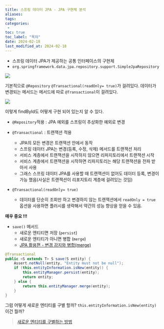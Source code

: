 ```yaml
---
title: 스프링 데이터 JPA - JPA 구현체 분석
aliases: 
tags:
categories: 
 - 
toc: true
toc_label: "목차" 
date: 2024-02-18
last_modified_at: 2024-02-18
---
```

- 스프링 데이터 JPA가 제공하는 공통 인터페이스의 구현체
- `org.springframework.data.jpa.repository.support.SimpleJpaRepository`

![](https://i.imgur.com/cA3R93r.png)

기본적으로 `@Repository` `@Transactional(readOnly= true)`가 걸려있다. 
데이터가 변경되는 메서드는 메서드에 따로 `@Transactional`이 걸려있다.

![](https://i.imgur.com/SMA7VAC.png)

이렇게 findById도 어떻게 구현 되어 있는지 알 수 있다.

- `@Repository`적용 : JPA 예외를 스프링이 추상화한 예외로 변경
- `@Transactional` :  트랜잭션 적용
	- JPA의 모든 변경은 트랜잭션 안에서 동작
	- 스프링 데이터 JPA는 변경(등록, 수정, 삭제) 메서드를 트랜잭션 처리
	- 서비스 계층에서 트랜잭션을 시작하지 않으면 리파지토리에서 트랜잭션 시작
	- 서비스 계층에서 트랜잭션을 시작하면 리파지토리는 해당 트랜잭션을 전파 받아서 사용
	- 그래스 스프링 데이터 JPA를 사용할 때 트랜잭션이 없어도 데이터 등록, 변경이 가능 했음(사실은 트랜잭션이 리포지토리 계층에 걸려있는 것임)

- `@Transactional(readOnly= true)`
	- 데이터를 단순히 조회만 하고 변경하지 않는 트랜잭션에서 `readOnly = true`옵션을 사용하면 플러시를 생략해서 약간의 성능 향상을 얻을 수 있음.

**매우 중요 !!!**
- `save()` 메서드
	- 새로운 엔티티면 저장 (`persist`)
	- 새로운 엔티티가 아니면 병합 (`merge`)
	- [JPA 활용편 - 변경 감지와 병합(merge)](https://iamminseongkim.github.io/jpa/%EB%B3%80%EA%B2%BD-%EA%B0%90%EC%A7%80%EC%99%80-%EB%B3%91%ED%95%A9(merge)/)
```java
@Transactional  
public <S extends T> S save(S entity) {  
    Assert.notNull(entity, "Entity must not be null");  
    if (this.entityInformation.isNew(entity)) {  
        this.entityManager.persist(entity);  
        return entity;  
    } else {  
        return this.entityManager.merge(entity);  
    }  
}
```


그럼 어떻게 새로운 엔티티를 구별 할까? `this.entityInformation.isNew(entity)`이건 뭘까?

> [새로운 엔티티를 구별하는 방법]()

